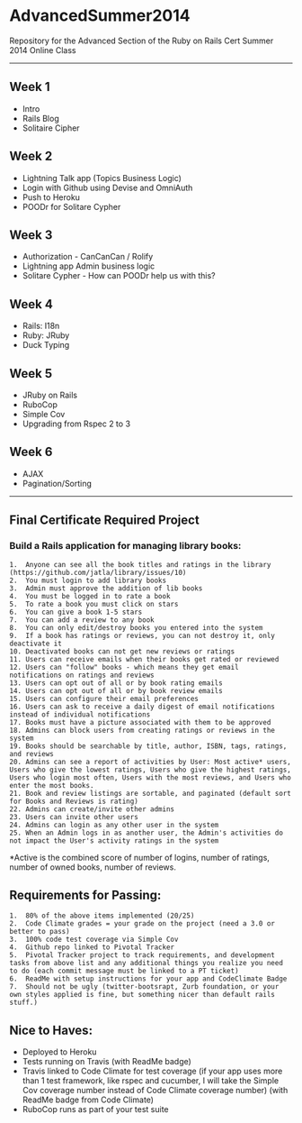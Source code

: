 # AdvancedSummer2014

Repository for the Advanced Section of the Ruby on Rails Cert Summer 2014 Online Class
***
## Week 1
   * Intro
   * Rails Blog
   * Solitaire Cipher

## Week 2
   * Lightning Talk app (Topics Business Logic)
   * Login with Github using Devise and OmniAuth
   * Push to Heroku
   * POODr for Solitare Cypher

## Week 3
   * Authorization - CanCanCan / Rolify
   * Lightning app Admin business logic
   * Solitare Cypher - How can POODr help us with this?

## Week 4
   * Rails: I18n
   * Ruby: JRuby
   * Duck Typing

## Week 5
   * JRuby on Rails
   * RuboCop
   * Simple Cov
   * Upgrading from Rspec 2 to 3

## Week 6
   * AJAX
   * Pagination/Sorting

***

## Final Certificate Required Project

### Build a Rails application for managing library books:
	1.	Anyone can see all the book titles and ratings in the library (https://github.com/jatla/library/issues/10)
	2.	You must login to add library books
	3.	Admin must approve the addition of lib books
	4.	You must be logged in to rate a book
	5.	To rate a book you must click on stars
	6.	You can give a book 1-5 stars
	7.	You can add a review to any book
	8.	You can only edit/destroy books you entered into the system
	9.	If a book has ratings or reviews, you can not destroy it, only deactivate it
	10.	Deactivated books can not get new reviews or ratings
	11.	Users can receive emails when their books get rated or reviewed
	12.	Users can "follow" books - which means they get email notifications on ratings and reviews
	13.	Users can opt out of all or by book rating emails 
	14.	Users can opt out of all or by book review emails
	15.	Users can configure their email preferences
	16.	Users can ask to receive a daily digest of email notifications instead of individual notifications
	17.	Books must have a picture associated with them to be approved
	18.	Admins can block users from creating ratings or reviews in the system
	19.	Books should be searchable by title, author, ISBN, tags, ratings, and reviews 
	20.	Admins can see a report of activities by User: Most active* users, Users who give the lowest ratings, Users who give the highest ratings, Users who login most often, Users with the most reviews, and Users who enter the most books.
	21.	Book and review listings are sortable, and paginated (default sort for Books and Reviews is rating)
	22.	Admins can create/invite other admins
	23.	Users can invite other users
	24.	Admins can login as any other user in the system
	25.	When an Admin logs in as another user, the Admin's activities do not impact the User's activity ratings in the system

*Active is the combined score of number of logins, number of ratings, number of owned books, number of reviews.

## Requirements for Passing:
	1.	80% of the above items implemented (20/25)
	2.	Code Climate grades = your grade on the project (need a 3.0 or better to pass)
	3.	100% code test coverage via Simple Cov 
	4.	Github repo linked to Pivotal Tracker
	5.	Pivotal Tracker project to track requirements, and development tasks from above list and any additional things you realize you need to do (each commit message must be linked to a PT ticket)
	6.	ReadMe with setup instructions for your app and CodeClimate Badge
	7.	Should not be ugly (twitter-bootsrapt, Zurb foundation, or your own styles applied is fine, but something nicer than default rails stuff.)
## Nice to Haves:
* Deployed to Heroku
* Tests running on Travis (with ReadMe badge)
* Travis linked to Code Climate for test coverage (if your app uses more than 1 test framework, like rspec and cucumber, I will take the Simple Cov coverage number instead of Code Climate coverage number)  (with ReadMe badge from Code Climate)
* RuboCop runs as part of your test suite
